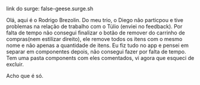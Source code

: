 link do surge: false-geese.surge.sh

Olá, aqui é o Rodrigo Brezolin.
Do meu trio, o Diego não particpou e tive problemas na relação de trabalho com o Túlio (enviei no feedback). Por falta de tempo não consegui finalizar o botão de remover do carrinho de compras(nem estilizar direito), ele remove todos os itens com o mesmo nome e não apenas a quantidade de itens. 
Eu fiz tudo no app e pensei em separar em componentes depois, não consegui fazer por falta de tempo. Tem uma pasta components com eles comentados, vi agora que esqueci de excluir. 

Acho que é só. 
